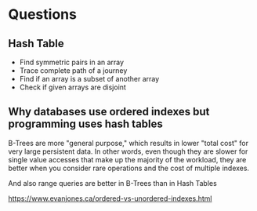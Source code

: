# Questions

## Hash Table

- Find symmetric pairs in an array
- Trace complete path of a journey
- Find if an array is a subset of another array
- Check if given arrays are disjoint

## Why databases use ordered indexes but programming uses hash tables

B-Trees are more "general purpose," which results in lower "total cost" for very large persistent data. In other words, even though they are slower for single value accesses that make up the majority of the workload, they are better when you consider rare operations and the cost of multiple indexes.

And also range queries are better in B-Trees than in Hash Tables

<https://www.evanjones.ca/ordered-vs-unordered-indexes.html>
